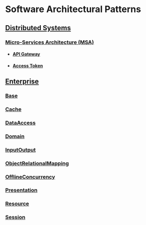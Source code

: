 # Software Architectural Patterns

## [Distributed Systems](distribution)

### [Micro-Services Architecture (MSA)](distribution/MSA)

* #### [API Gateway](distribution/MSA/api-gateway)
* #### [Access Token](distribution/MSA/access-token)

## [Enterprise](enterprise)

### [Base](enterprise/base)
### [Cache](enterprise/cache)
### [DataAccess](enterprise/dataaccess)
### [Domain](enterprise/domain)
### [InputOutput](enterprise/inputoutput)
### [ObjectRelationalMapping](enterprise/objectrelationalmapping)
### [OfflineConcurrency](enterprise/offlineconcurrency)
### [Presentation](enterprise/presentation)
### [Resource](enterprise/resource)
### [Session](enterprise/session)
